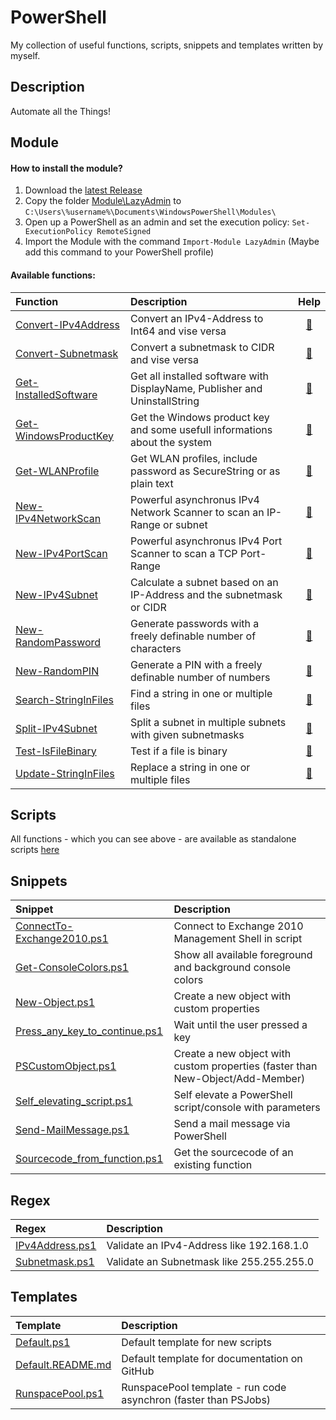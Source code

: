 # PowerShell

My collection of useful functions, scripts, snippets and templates written by myself.

## Description

Automate all the Things!

## Module

#### How to install the module?

1. Download the [latest Release](https://github.com/BornToBeRoot/PowerShell/releases/latest)
2. Copy the folder [Module\LazyAdmin](Module/LazyAdmin) to `C:\Users\%username%\Documents\WindowsPowerShell\Modules\`
3. Open up a PowerShell as an admin and set the execution policy: `Set-ExecutionPolicy RemoteSigned`
4. Import the Module with the command `Import-Module LazyAdmin` (Maybe add this command to your PowerShell profile) 

#### Available functions:

| Function | Description | Help | 
| :--- | :--- | :---: |
| [Convert-IPv4Address](Module/LazyAdmin/Functions/Convert-IPv4Address.ps1) | Convert an IPv4-Address to Int64 and vise versa | [:book:](Documentation/Convert-IPv4Address.README.md) |
| [Convert-Subnetmask](Module/LazyAdmin/Functions/Convert-Subnetmask.ps1) | Convert a subnetmask to CIDR and vise versa | [:book:](Documentation/Convert-Subnetmask.README.md) |
| [Get-InstalledSoftware](Module/LazyAdmin/Functions/Get-InstalledSoftware.ps1) | Get all installed software with DisplayName, Publisher and UninstallString | [:book:](Documentation/Get-InstalledSoftware.README.md) |
| [Get-WindowsProductKey](Module/LazyAdmin/Functions/Get-WindowsProductKey.ps1) | Get the Windows product key and some usefull informations about the system | [:book:](Documentation/Get-WindowsProductKey.README.md) |
| [Get-WLANProfile](Module/LazyAdmin/Functions/Get-WLANProfile.ps1) | Get WLAN profiles, include password as SecureString or as plain text | [:book:](Documentation/Get-WLANProfile.README.md) |
| [New-IPv4NetworkScan](Module/LazyAdmin/Functions/New-IPv4NetworkScan.ps1) | Powerful asynchronus IPv4 Network Scanner to scan an IP-Range or subnet | [:book:](Documentation/New-IPv4NetworkScan.README.md) |
| [New-IPv4PortScan](Module/LazyAdmin/Functions/New-IPv4PortScan.ps1) | Powerful asynchronus IPv4 Port Scanner to scan a TCP Port-Range | [:book:](Documentation/New-IPv4PortScan.README.md) |
| [New-IPv4Subnet](Module/LazyAdmin/Functions/New-IPv4Subnet.ps1) | Calculate a subnet based on an IP-Address and the subnetmask or CIDR | [:book:](Documentation/New-IPv4Subnet.README.md) |
| [New-RandomPassword](Module/LazyAdmin/Functions/New-RandomPassword.ps1) | Generate passwords with a freely definable number of characters | [:book:](Documentation/New-RandomPassword.README.md) |
| [New-RandomPIN](Module/LazyAdmin/Functions/New-RandomPIN.ps1) | Generate a PIN with a freely definable number of numbers | [:book:](Documentation/New-RandomPIN.README.md) |
| [Search-StringInFiles](Module/LazyAdmin/Functions/Search-StringInFiles.ps1) | Find a string in one or multiple files | [:book:](Documentation/Search-StringInFiles.README.md) |
| [Split-IPv4Subnet](Module/LazyAdmin/Functions/Split-IPv4Subnet.ps1) | Split a subnet in multiple subnets with given subnetmasks | [:book:](Documentation/Split-IPv4Subnet.README.md) |
| [Test-IsFileBinary](Module/LazyAdmin/Functions/Test-IsFileBinary.ps1) | Test if a file is binary | [:book:](Documentation/Test-IsFileBinary.README.md) |
| [Update-StringInFiles](Module/LazyAdmin/Functions/Update-StringInFiles.ps1) | Replace a string in one or multiple files | [:book:](Documentation/Update-StringInFiles.README.md)
  
## Scripts

All functions - which you can see above - are available as standalone scripts [here](Scripts/)

## Snippets 

| Snippet | Description | 
| :--- | :--- |
| [ConnectTo-Exchange2010.ps1](Snippets/ConnectTo-Exchange2010.ps1) | Connect to Exchange 2010 Management Shell in script |
| [Get-ConsoleColors.ps1](Snippets/Get-ConsoleColors.ps1) | Show all available foreground and background console colors |
| [New-Object.ps1](Snippets/New-Object.ps1) | Create a new object with custom properties|
| [Press_any_key_to_continue.ps1](Snippets/Press_any_key_to_continue.ps1) | Wait until the user pressed a key | 
| [PSCustomObject.ps1](Snippets/PSCustomObjects.ps1) | Create a new object with custom properties (faster than New-Object/Add-Member) |
| [Self_elevating_script.ps1](Snippets/Self_elevating_script.ps1) | Self elevate a PowerShell script/console with parameters |
| [Send-MailMessage.ps1](Snippets/Send-MailMessage.ps1) | Send a mail message via PowerShell |
| [Sourcecode_from_function.ps1](Snippets/Sourcecode_from_function.ps1) | Get the sourcecode of an existing function |

## Regex

| Regex | Description |
| :--- | :--- |
| [IPv4Address.ps1](Regex/IPv4Address.ps1) | Validate an IPv4-Address like 192.168.1.0 |
| [Subnetmask.ps1](Regex/Subnetmask.ps1) | Validate an Subnetmask like 255.255.255.0 |

## Templates

| Template | Description |
| :--- | :--- |
| [Default.ps1](Templates/Default.ps1) | Default template for new scripts |
| [Default.README.md](Templates/Default.README.md) | Default template for documentation on GitHub |
| [RunspacePool.ps1](Templates/RunspacePool.ps1) | RunspacePool template - run code asynchron (faster than PSJobs) |
